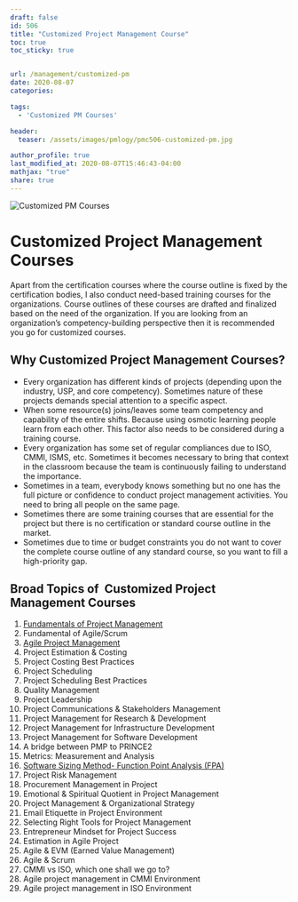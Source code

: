 ```yaml
---
draft: false
id: 506    
title: "Customized Project Management Course"
toc: true
toc_sticky: true


url: /management/customized-pm
date: 2020-08-07
categories:

tags: 
  - 'Customized PM Courses'

header:
  teaser: /assets/images/pmlogy/pmc506-customized-pm.jpg

author_profile: true
last_modified_at: 2020-08-07T15:46:43-04:00
mathjax: "true"
share: true
---
```


![Customized PM Courses](/assets/images/pmlogy/pmc506-customized-pm.jpg)

# Customized Project Management Courses

Apart from the certification courses where the course outline is fixed by the certification bodies, I also conduct need-based training courses for the organizations. Course outlines of these courses are drafted and finalized based on the need of the organization. If you are looking from an organization’s competency-building perspective then it is recommended you go for customized courses.

## Why Customized Project Management Courses?

*   Every organization has different kinds of projects (depending upon the industry, USP, and core competency). Sometimes nature of these projects demands special attention to a specific aspect.
*   When some resource(s) joins/leaves some team competency and capability of the entire shifts. Because using osmotic learning people learn from each other. This factor also needs to be considered during a training course.
*   Every organization has some set of regular compliances due to ISO, CMMI, ISMS, etc. Sometimes it becomes necessary to bring that context in the classroom because the team is continuously failing to understand the importance.
*   Sometimes in a team, everybody knows something but no one has the full picture or confidence to conduct project management activities. You need to bring all people on the same page.
*   Sometimes there are some training courses that are essential for the project but there is no certification or standard course outline in the market.
*   Sometimes due to time or budget constraints you do not want to cover the complete course outline of any standard course, so you want to fill a high-priority gap.

## Broad Topics of  Customized Project Management Courses

1.  [Fundamentals of Project Management](/management/fpm)
2.  Fundamental of Agile/Scrum
3.  [Agile Project Management](/management/agile-scrum)
4.  Project Estimation & Costing
5.  Project Costing Best Practices
6.  Project Scheduling
7.  Project Scheduling Best Practices
8.  Quality Management
9.  Project Leadership
10.  Project Communications & Stakeholders Management
11.  Project Management for Research & Development
12.  Project Management for Infrastructure Development
13.  Project Management for Software Development
14.  A bridge between PMP to PRINCE2
15.  Metrics: Measurement and Analysis
16.  [Software Sizing Method- Function Point Analysis (FPA)](/management/fpa)
17.  Project Risk Management
18.  Procurement Management in Project
19.  Emotional & Spiritual Quotient in Project Management
20.  Project Management & Organizational Strategy
21.  Email Etiquette in Project Environment
22.  Selecting Right Tools for Project Management
23.  Entrepreneur Mindset for Project Success
24.  Estimation in Agile Project
25.  Agile & EVM (Earned Value Management)
26.  Agile & Scrum
27.  CMMI vs ISO, which one shall we go to?
28.  Agile project management in CMMI Environment
29.  Agile project management in ISO Environment

